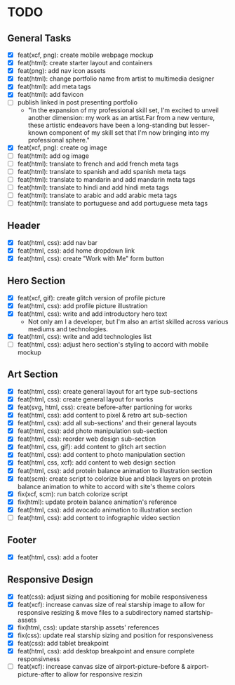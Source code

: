 # TODO

## General Tasks
  - [X] feat(xcf, png): create mobile webpage mockup
  - [X] feat(html): create starter layout and containers
  - [X] feat(png): add nav icon assets
  - [X] feat(html): change portfolio name from artist to multimedia designer
  - [X] feat(html): add meta tags
  - [X] feat(html): add favicon
  - [ ] publish linked in post presenting portfolio
    - "In the expansion of my professional skill set, I'm excited to unveil another dimension: my work as an artist.Far from a new venture, these artistic endeavors have been a long-standing but lesser-known component of my skill set that I'm now bringing into my professional sphere."
  - [X] feat(xcf, png): create og image
  - [ ] feat(html): add og image
  - [ ] feat(html): translate to french and add french meta tags
  - [ ] feat(html): translate to spanish and add spanish meta tags
  - [ ] feat(html): translate to mandarin and add mandarin meta tags
  - [ ] feat(html): translate to hindi and add hindi meta tags
  - [ ] feat(html): translate to arabic and add arabic meta tags
  - [ ] feat(html): translate to portuguese and add portuguese meta tags

## Header
- [X] feat(html, css): add nav bar
- [X] feat(html, css): add home dropdown link
- [X] feat(html, css): create "Work with Me" form button

## Hero Section
- [X] feat(xcf, gif): create glitch version of profile picture
- [X] feat(html, css): add profile picture illustration
- [X] feat(html, css): write and add introductory hero text
  - Not only am I a developer, but I'm also an artist skilled across various mediums and technologies.
- [X] feat(html, css): write and add technologies list
- [ ] feat(html, css): adjust hero section's styling to accord with mobile mockup

## Art Section
- [X] feat(html, css): create general layout for art type sub-sections
- [X] feat(html, css): create general layout for works
- [X] feat(svg, html, css): create before-after partioning for works
- [X] feat(html, css): add content to pixel & retro art sub-section
- [X] feat(html, css): add all sub-sections' and their general layouts
- [X] feat(html, css): add photo manipulation sub-section
- [X] feat(html, css): reorder web design sub-section
- [X] feat(html, css, gif): add content to glitch art section
- [X] feat(html, css): add content to photo manipulation section
- [X] feat(html, css, xcf): add content to web design section
- [X] feat(html, css): add protein balance animation to illustration section
- [X] feat(scm): create script to colorize blue and black layers on protein balance animation to white to accord with site's theme colors
- [X] fix(xcf, scm): run batch colorize script
- [X] fix(html): update protein balance animation's reference
- [X] feat(html, css): add avocado animation to illustration section
- [ ] feat(html, css): add content to infographic video section

## Footer
- [X] feat(html, css): add a footer

## Responsive Design
- [X] feat(css): adjust sizing and positioning for mobile responsiveness
- [X] feat(xcf): increase canvas size of real starship image to allow for responsive resizing & move files to a subdirectory named startship-assets
- [X] fix(html, css): update starship assets' references
- [X] fix(css): update real starship sizing and position for responsiveness
- [X] feat(css): add tablet breakpoint
- [X] feat(html, css): add desktop breakpoint and ensure complete responsivness
- [ ] feat(xcf): increase canvas size of airport-picture-before & airport-picture-after to allow for responsive resizin